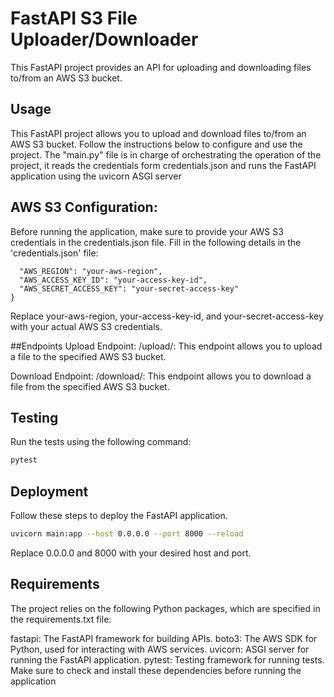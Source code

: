 # FastAPI S3 File Uploader/Downloader

This FastAPI project provides an API for uploading and downloading files to/from an AWS S3 bucket.

## Usage
This FastAPI project allows you to upload and download files to/from an AWS S3 bucket. Follow the instructions below to configure and use the project.
The "main.py" file is in charge of orchestrating the operation of the project, it reads the credentials form credentials.json and runs the FastAPI application using the uvicorn ASGI server

## AWS S3 Configuration:
Before running the application, make sure to provide your AWS S3 credentials in the credentials.json file. Fill in the following details in the 'credentials.json' file:

```json{
  "AWS_REGION": "your-aws-region",
  "AWS_ACCESS_KEY_ID": "your-access-key-id",
  "AWS_SECRET_ACCESS_KEY": "your-secret-access-key"
}
```

Replace your-aws-region, your-access-key-id, and your-secret-access-key with your actual AWS S3 credentials.


##Endpoints
Upload Endpoint:
/upload/: This endpoint allows you to upload a file to the specified AWS S3 bucket.

Download Endpoint:
/download/: This endpoint allows you to download a file from the specified AWS S3 bucket.


## Testing
Run the tests using the following command:
```bash
pytest
```

## Deployment
Follow these steps to deploy the FastAPI application.

``` bash
uvicorn main:app --host 0.0.0.0 --port 8000 --reload
```

Replace 0.0.0.0 and 8000 with your desired host and port.


## Requirements
The project relies on the following Python packages, which are specified in the requirements.txt file:

fastapi: The FastAPI framework for building APIs.
boto3: The AWS SDK for Python, used for interacting with AWS services.
uvicorn: ASGI server for running the FastAPI application.
pytest: Testing framework for running tests.
Make sure to check and install these dependencies before running the application
